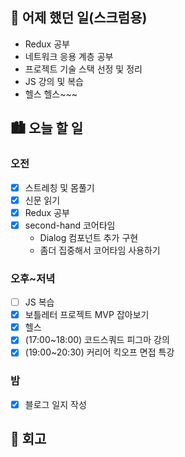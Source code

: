 ## 🌃 어제 했던 일(스크럼용)

- Redux 공부
- 네트워크 응용 계층 공부
- 프로젝트 기술 스택 선정 및 정리
- JS 강의 및 복습
- 헬스 헬스~~~

## 🏙️ 오늘 할 일

### 오전

- [x] 스트레칭 및 몸풀기
- [x] 신문 읽기
- [x] Redux 공부
- [x] second-hand 코어타임
  - Dialog 컴포넌트 추가 구현
  - 좀더 집중해서 코어타임 사용하기

### 오후~저녁

- [ ] JS 복습
- [x] 보틀레터 프로젝트 MVP 잡아보기
- [x] 헬스
- [x] (17:00~18:00) 코드스쿼드 피그마 강의
- [x] (19:00~20:30) 커리어 킥오프 면접 특강

### 밤

- [x] 블로그 일지 작성

## 🌆 회고
